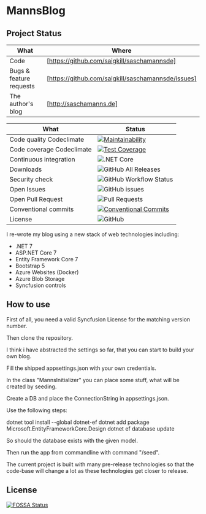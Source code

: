 # MannsBlog

## Project Status

|What|Where|
|-----|-------------------------------------------------------------------------------------|
|Code  | [https://github.com/saigkill/saschamannsde] |
|Bugs & feature requests  | [https://github.com/saigkill/saschamannsde/issues] |
|The author's blog | [http://saschamanns.de] |

| What | Status |
|-------------------------|----------------------------------------------------------------------------------------------------------------------------------------------------------------------------|
|Code quality Codeclimate | [![Maintainability](https://api.codeclimate.com/v1/badges/b6604d7e1a7aad06183a/maintainability)](https://codeclimate.com/github/saigkill/saschamannsde/maintainability) |
|Code coverage Codeclimate | [![Test Coverage](https://api.codeclimate.com/v1/badges/b6604d7e1a7aad06183a/test_coverage)](https://codeclimate.com/github/saigkill/saschamannsde/test_coverage)
|Continuous integration | ![.NET Core](https://github.com/saigkill/latex_curriculum_vitae-dotnet/workflows/.NET%20Core/badge.svg) |
|Downloads|![GitHub All Releases](https://img.shields.io/github/downloads/saigkill/saschamannsde/total)|
|Security check | ![GitHub Workflow Status](https://img.shields.io/github/actions/workflow/status/saigkill/saschamannsde/codeql.yml) |
|Open Issues | ![GitHub issues](https://img.shields.io/github/issues/saigkill/saschamannsde) |
|Open Pull Request | ![Pull Requests](https://img.shields.io/github/issues-pr/saigkill/saschamannsde) |
|Conventional commits | [![Conventional Commits](https://img.shields.io/badge/Conventional%20Commits-1.0.0-yellow.svg)](https://conventionalcommits.org) |
|License | ![GitHub](https://img.shields.io/github/license/saigkill/saschamannsde) |

I re-wrote my blog using a new stack of web technologies including:

 - .NET 7
 - ASP.NET Core 7
 - Entity Framework Core 7
 - Bootstrap 5
 - Azure Websites (Docker)
 - Azure Blob Storage
 - Syncfusion controls
 
## How to use

First of all, you need a valid Syncfusion License for the matching version number.

Then clone the repository.

I think i have abstracted the settings so far, that you can start to build your own blog.

Fill the shipped appsettings.json with your own credentials.

In the class "MannsInitializer" you can place some stuff, what will be created by seeding.

Create a DB and place the ConnectionString in appsettings.json.

Use the following steps:

dotnet tool install --global dotnet-ef
dotnet add package Microsoft.EntityFrameworkCore.Design
dotnet ef database update

So should the database exists with the given model.

Then run the app from commandline with command "/seed".

The current project is built with many pre-release technologies so that the code-base will change a lot as these technologies get closer to release. 


## License
[![FOSSA Status](https://app.fossa.com/api/projects/git%2Bgithub.com%2Fsaigkill%2Fsaschamannsde.svg?type=large)](https://app.fossa.com/projects/git%2Bgithub.com%2Fsaigkill%2Fsaschamannsde?ref=badge_large)
